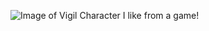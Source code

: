 ![Image of Vigil](https://cdnb.artstation.com/p/assets/images/images/008/438/787/large/gracjan-krawczyk-707-2.jpg?1512764824)
Character I like from a game!
